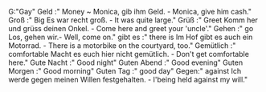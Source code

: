 G:"Gay"
Geld :"
Money 
~
Monica, gib ihm Geld. - Monica, give him cash."
Groß :"
Big
Es war recht groß. - It was quite large."
Grüß :"
Greet
Komm her und grüss deinen Onkel. - Come here and greet your 'uncle'."
Gehen :"
go
Los, gehen wir.- Well, come on."
gibt es :"
there is
Im Hof gibt es auch ein Motorrad. - There is a motorbike on the courtyard, too."
Gemütlich :"
comfortable
Macht es euch hier nicht gemütlich. - Don't get comfortable here."
Gute Nacht :" Good night"
Guten Abend :" Good evening"
Guten Morgen :" Good morning"
Guten Tag :" good day"
Gegen:"
against
Ich werde gegen meinen Willen festgehalten. - I'being held against my will."
